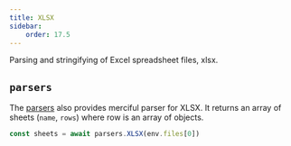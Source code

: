 ```yaml
---
title: XLSX
sidebar:
    order: 17.5
---
```


Parsing and stringifying of Excel spreadsheet files, xlsx.

## `parsers`

The [parsers](/genaiscript/reference/scripts/parsers) also provides merciful parser for XLSX. It returns an array of sheets (`name`, `rows`)
where row is an array of objects.

```js
const sheets = await parsers.XLSX(env.files[0])
```
